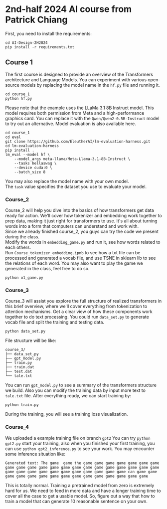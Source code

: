 # 2nd-half 2024 AI course from Patrick Chiang  
  
First, you need to install the requirements:  
```
cd AI-Design-2H2024
pip install -r requirements.txt
```



## Course 1
The first course is designed to provide an overview of the Transformers architecture and Language Models. You can experiment with various open-source models by replacing the model name in the `hf.py` file and running it.
```
cd course_1
python hf.py
```  
Please note that the example uses the LLaMa 3.1 8B Instruct model. This model requires both permission from Meta and a high-performance graphics card. You can replace it with the `Qwen/Qwen2-0.5B-Instruct` model to try out an alternative. Model evaluation is also available here.
```commandline
cd course_1
cd eval
git clone https://github.com/EleutherAI/lm-evaluation-harness.git
cd lm-evaluation-harness
pip install .
lm_eval --model hf \
    --model_args meta-llama/Meta-Llama-3.1-8B-Instruct \
    --tasks hellaswag \
    --device cuda:0 \
    --batch_size 8
```
You may also replace the model name with your own model.  
The `task` value specifies the dataset you use to evaluate your model.  
  
### Course_2
Course_2 will help you dive into the basics of how transformers get data ready for action. We'll cover how tokenizer and embedding work together to prep data, making it just right for transformers to use. It's all about turning words into a form that computers can understand and work with.  
Since we already finished course_2, you guys can try the code we present during the class.  
Modify the words in `embedding_game.py` and run it, see how words related to each others.  
Run `Course_tokenizer_embedding.ipnb` to see how a txt file can be processed and generated a vocab file, and use TSNE in sklearn lib to see the relations of each word.
You may also want to play the game we generated in the class, feel free to do so.
```commandline
python o1_game.py
```




### Course_3

Course_3 will assist you explore the full structure of realized transformers in this brief overview, where we'll cover everything from tokenization to attention mechanisms. Get a clear view of how these components work together to do text processing.
You could run `data_set.py` to generate vocab file and split the training and testing data.
```commandline
python data_set.py
```
File structure will be like:
```commandline
course_3/
├── data_set.py
├── gpt_model.py
├── train.py
├── train.dat
├── test.dat
└── tale.txt
```  
You can run `gpt_model.py` to see a summary of the transformers structure we build. Also you can modify the training data by input more text to `tale.txt` file.
After everything ready, we can start training by:  
```commandline
python train.py
```  
During the training, you will see a training loss visualization.



### Course_4
We uploaded a example training file on branch ```gpt2```
You can try ```python gpt2.py``` start your training, also when you finished your first training, you can use ```python gpt2_inference.py``` to see your work.
You may encounter some inference situation like:
```commandline
Generated text: The game  game the game game game game game game game game game game game game game game game game game game game game game game game game game game game game game game game game can game game game game game game game game game game game game game game game
```
This is totally normal. Training a pretrained model from zero is extremely hard for us. We need to feed in more data and have a longer training time to cover all the case to get a usable model. 
So, figure out a way that how to train a model that can generate 10 reasonable sentence on your own.

[//]: # ()
[//]: # (### related papers)

[//]: # ([OneBit: Towards Extremely Low-bit Large Language Models]&#40;https://arxiv.org/abs/2402.11295&#41;)

[//]: # ()
[//]: # ([Efficient Large Language Models: A Survey]&#40;https://arxiv.org/abs/2312.03863&#41;)

[//]: # ()
[//]: # ([The Era of 1-bit LLMs: All Large Language Models are in 1.58 Bits]&#40;https://arxiv.org/abs/2402.17764&#41;)

[//]: # ()
[//]: # ([BitNet: Scaling 1-bit Transformers for Large Language Models]&#40;https://arxiv.org/abs/2310.11453&#41;)

[//]: # ()
[//]: # ([]&#40;&#41;)

[//]: # ()
[//]: # ()
[//]: # (## Week 2 Homework )

[//]: # (Your homework is run the code in course_3. I set a trap inside the code. Your target will be:)

[//]: # (1. successfully run the code.)

[//]: # (2. successfully train the model. &#40;loss will drop by training.&#41;)

[//]: # (3. be able to replace the training materials.)

[//]: # (4. modify the model.)

[//]: # ()
[//]: # (## Week 3 Homework )

[//]: # (Now you have the full version runable code, do some hand adjustment and see how these adjustments effect Hardware.)

[//]: # (Adjust the following config|structure of transformers model:)

[//]: # (1. number of heads)

[//]: # (2. transformer iterations)

[//]: # (3. context length)

[//]: # (4. embeddings)

[//]: # (5. quantization &#40;pending&#41;)

[//]: # ()
[//]: # ()
[//]: # (## Week 4 Content)

[//]: # (A new hand-made ViT model with MNIST datasets is ready to use. Feel free to use it and learn the structure of ViT. There is no homework left.)